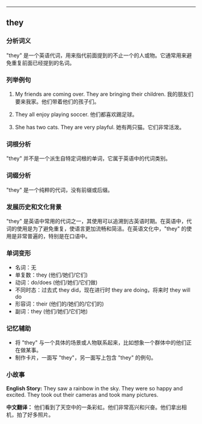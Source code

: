 
---------------
## they
### 分析词义
"they" 是一个英语代词，用来指代前面提到的不止一个的人或物。它通常用来避免重复前面已经提到的名词。

### 列举例句
1. My friends are coming over. They are bringing their children.
   我的朋友们要来我家。他们带着他们的孩子们。

2. They all enjoy playing soccer.
   他们都喜欢踢足球。

3. She has two cats. They are very playful.
   她有两只猫。它们非常活泼。

### 词根分析
"they" 并不是一个派生自特定词根的单词，它属于英语中的代词类别。

### 词缀分析
"they" 是一个纯粹的代词，没有前缀或后缀。

### 发展历史和文化背景
"they" 是英语中常用的代词之一，其使用可以追溯到古英语时期。在英语中，代词的使用是为了避免重复，使语言更加流畅和简洁。在英语文化中，"they" 的使用是非常普遍的，特别是在口语中。

### 单词变形
- 名词：无
- 单复数：they (他们/她们/它们)
- 动词：do/does (他们/她们/它们做)
- 不同时态：过去式 they did，现在进行时 they are doing，将来时 they will do
- 形容词：their (他们的/她们的/它们的)
- 副词：they (他们/她们/它们地)

### 记忆辅助
- 将 "they" 与一个具体的场景或人物联系起来，比如想象一个群体中的他们正在做某事。
- 制作卡片，一面写 "they"，另一面写上包含 "they" 的例句。

### 小故事
**English Story:**
They saw a rainbow in the sky. They were so happy and excited. They took out their cameras and took many pictures.

**中文翻译：**
他们看到了天空中的一条彩虹。他们非常高兴和兴奋。他们拿出相机，拍了好多照片。

